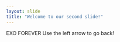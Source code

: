 ```yaml
---
layout: slide
title: "Welcome to our second slide!"
---
```

EXO FOREVER
Use the left arrow to go back!
